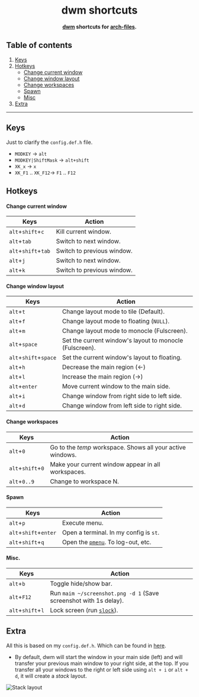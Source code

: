 <div align="center">
  <h1>dwm shortcuts</h1>
  <b><a href="https://dwm.suckless.org/">dwm</a> shortcuts for <a href="https://github.com/r4v10l1/arch-files">arch-files</a>.</b>
</div>

## Table of contents
1. [Keys](#Keys)
2. [Hotkeys](#Hotkeys)
	- [Change current window](#Change-current-window)
	- [Change window layout](#Change-window-layout)
	- [Change workspaces](#Change-workspaces)
	- [Spawn](#Spawn)
	- [Misc](#Misc)
3. [Extra](#Extra)

---

## Keys
Just to clarify the `config.def.h` file.
- `MODKEY` -> `alt`
- `MODKEY|ShiftMask` -> `alt+shift`
- `XK_x` -> `x`
- `XK_F1` .. `XK_F12`-> `F1` .. `F12`

## Hotkeys
#### Change current window
Keys                 | Action
-------------------  | ------
`alt`+`shift`+`c`      | Kill current window.
`alt`+`tab`           | Switch to next window.
`alt`+`shift`+`tab`    | Switch to previous window.
`alt`+`j`             | Switch to next window.
`alt`+`k`             | Switch to previous window.

#### Change window layout
Keys                 | Action
-------------------  | ------
`alt`+`t`             | Change layout mode to tile (Default).
`alt`+`f`             | Change layout mode to floating (`NULL`).
`alt`+`m`             | Change layout mode to monocle (Fulscreen).
`alt`+`space`         | Set the current window's layout to monocle (Fulscreen).
`alt`+`shift`+`space`  | Set the current window's layout to floating.
`alt`+`h`             | Decrease the main region (<-)
`alt`+`l`             | Increase the main region (->)
`alt`+`enter`         | Move current window to the main side.
`alt`+`i`             | Change window from right side to left side.
`alt`+`d`             | Change window from left side to right side.

#### Change workspaces
Keys                 | Action
-------------------  | ------
`alt`+`0`             | Go to the *temp* workspace. Shows all your active windows.
`alt`+`shift`+`0`      | Make your current window appear in all workspaces.
`alt`+`0..9`           | Change to workspace N.

#### Spawn
Keys                 | Action
-------------------  | ------
`alt`+`p`             | Execute menu.
`alt`+`shift`+`enter`  | Open a terminal. In my config is `st`.
`alt`+`shift`+`q`      | Open the [`pmenu`](https://github.com/r4v10l1/arch-files/blob/main/Scripts/Group1/pmenu). To log-out, etc.

#### Misc.
Keys                 | Action
-------------------  | ------
`alt`+`b`             | Toggle hide/show bar.
`alt`+`F12`           | Run `maim ~/screenshot.png -d 1` (Save screenshot with 1s delay).
`alt`+`shift`+`l`      | Lock screen (run [`slock`](https://github.com/r4v10l1/arch-files#slock)).

## Extra
All this is based on my `config.def.h`. Which can be found in [here](https://github.com/r4v10l1/arch-files).
- By default, dwm will start the window in your main side (left) and will transfer your previous main window to your right side, at the top. If you transfer all your windows to the right or left side using `alt + i` or `alt + d`, it will create a *stack* layout.
	
![Stack layout](https://raw.githubusercontent.com/r4v10l1/arch-files/main/images/dwm-3.png)
